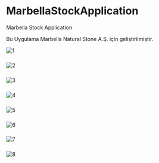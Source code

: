 # MarbellaStockApplication
Marbella Stock Application

Bu Uygulama Marbella Natural Stone A.Ş. için geliştirilmiştir.


![1](https://github.com/nbc-hub/MarbellaStockApplication/assets/74993460/168f8137-4b16-4870-b70e-11a719619bbd)
###
![2](https://github.com/nbc-hub/MarbellaStockApplication/assets/74993460/10d4764a-311f-4197-a770-223125de6319)
###
![3](https://github.com/nbc-hub/MarbellaStockApplication/assets/74993460/a0eac9e3-99cd-4adc-9a1a-73eee5c7ab17)
###
![4](https://github.com/nbc-hub/MarbellaStockApplication/assets/74993460/a0b6b64c-b413-4999-b38e-62b28379f452)
###
![5](https://github.com/nbc-hub/MarbellaStockApplication/assets/74993460/1d1c64fe-1c41-4a0c-82cb-378d117cf72e)
###
![6](https://github.com/nbc-hub/MarbellaStockApplication/assets/74993460/a017fb23-f643-4fa9-aab8-a276087ae12c)
###
![7](https://github.com/nbc-hub/MarbellaStockApplication/assets/74993460/b2806951-fa13-4e07-8f02-6d8d9e10b79b)
###
![8](https://github.com/nbc-hub/MarbellaStockApplication/assets/74993460/ac9abe5a-da38-46c6-bc18-51ac3f3279de)

